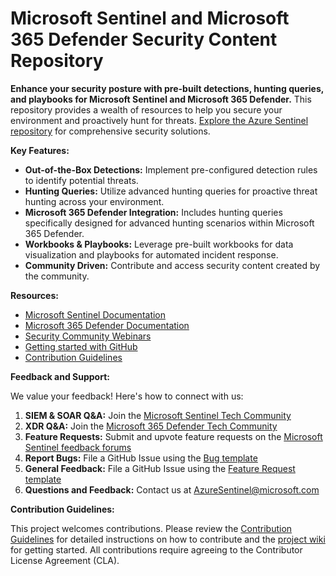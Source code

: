 # Microsoft Sentinel and Microsoft 365 Defender Security Content Repository

**Enhance your security posture with pre-built detections, hunting queries, and playbooks for Microsoft Sentinel and Microsoft 365 Defender.** This repository provides a wealth of resources to help you secure your environment and proactively hunt for threats. [Explore the Azure Sentinel repository](https://github.com/Azure/Azure-Sentinel) for comprehensive security solutions.

**Key Features:**

*   **Out-of-the-Box Detections:** Implement pre-configured detection rules to identify potential threats.
*   **Hunting Queries:** Utilize advanced hunting queries for proactive threat hunting across your environment.
*   **Microsoft 365 Defender Integration:** Includes hunting queries specifically designed for advanced hunting scenarios within Microsoft 365 Defender.
*   **Workbooks & Playbooks:** Leverage pre-built workbooks for data visualization and playbooks for automated incident response.
*   **Community Driven:** Contribute and access security content created by the community.

**Resources:**

*   [Microsoft Sentinel Documentation](https://go.microsoft.com/fwlink/?linkid=2073774&clcid=0x409)
*   [Microsoft 365 Defender Documentation](https://docs.microsoft.com/microsoft-365/security/defender/microsoft-365-defender?view=o365-worldwide)
*   [Security Community Webinars](https://aka.ms/securitywebinars)
*   [Getting started with GitHub](https://help.github.com/en#dotcom)
*   [Contribution Guidelines](https://github.com/Azure/Azure-Sentinel/blob/master/README.md#contribution-guidelines)

**Feedback and Support:**

We value your feedback! Here's how to connect with us:

1.  **SIEM & SOAR Q&A:** Join the [Microsoft Sentinel Tech Community](https://techcommunity.microsoft.com/t5/microsoft-sentinel/bd-p/MicrosoftSentinel)
2.  **XDR Q&A:** Join the [Microsoft 365 Defender Tech Community](https://techcommunity.microsoft.com/t5/microsoft-365-defender/bd-p/MicrosoftThreatProtection)
3.  **Feature Requests:** Submit and upvote feature requests on the [Microsoft Sentinel feedback forums](https://feedback.azure.com/d365community/forum/37638d17-0625-ec11-b6e6-000d3a4f07b8)
4.  **Report Bugs:** File a GitHub Issue using the [Bug template](https://github.com/Azure/Azure-Sentinel/issues/new?assignees=&labels=&template=bug_report.md&title=)
5.  **General Feedback:** File a GitHub Issue using the [Feature Request template](https://github.com/Azure/Azure-Sentinel/issues/new?assignees=&labels=&template=feature_request.md&title=)
6.  **Questions and Feedback:** Contact us at [AzureSentinel@microsoft.com](mailto:AzureSentinel@microsoft.com)

**Contribution Guidelines:**

This project welcomes contributions. Please review the [Contribution Guidelines](https://github.com/Azure/Azure-Sentinel/blob/master/README.md#contribution-guidelines) for detailed instructions on how to contribute and the [project wiki](https://aka.ms/threathunters) for getting started. All contributions require agreeing to the Contributor License Agreement (CLA).